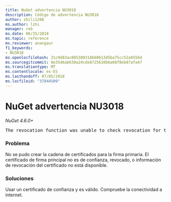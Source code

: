 ```yaml
---
title: NuGet advertencia NU3018
description: Código de advertencia NU3018
author: zhili1208
ms.author: lzhi
manager: rob
ms.date: 06/25/2018
ms.topic: reference
ms.reviewer: anangaur
f1_keywords:
- NU3018
ms.openlocfilehash: 31c9d83ac005300318b60613d5ba75cc52a8556d
ms.sourcegitcommit: 8e3546ab630a24cde8725610b6a68f8eb87afa47
ms.translationtype: MT
ms.contentlocale: es-ES
ms.lasthandoff: 07/05/2018
ms.locfileid: "37844509"
---
```

# <a name="nuget-warning-nu3018"></a>NuGet advertencia NU3018

*NuGet 4.6.0+*

<pre>The revocation function was unable to check revocation for the certificate.</pre>

### <a name="issue"></a>Problema
No se pudo crear la cadena de certificados para la firma primaria. El certificado de firma principal no es de confianza, revocado, o información de revocación del certificado no está disponible.

### <a name="solution"></a>Soluciones
Usar un certificado de confianza y es válido. Compruebe la conectividad a internet.